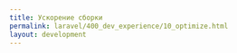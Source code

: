 ```yaml
---
title: Ускорение сборки
permalink: laravel/400_dev_experience/10_optimize.html
layout: development
---
```

